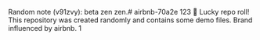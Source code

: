 
Random note (v91zvy): beta zen zen.﻿# airbnb-70a2e
123
🎲 Lucky repo roll!
This repository was created randomly and contains some demo files.
Brand influenced by airbnb.
1
